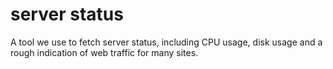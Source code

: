 # server status

A tool we use to fetch server status, including CPU usage, disk usage and
a rough indication of web traffic for many sites.
